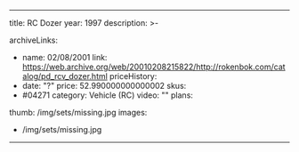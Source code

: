 
---
title: RC Dozer
year: 1997
description: >-
  
archiveLinks:
  - name: 02/08/2001
    link: https://web.archive.org/web/20010208215822/http://rokenbok.com/catalog/pd_rcv_dozer.html
priceHistory:
  - date: "?"
    price: 52.990000000000002
skus:
  - #04271
category: Vehicle (RC)
video: ""
plans:

thumb: /img/sets/missing.jpg
images:
  -  /img/sets/missing.jpg
---

